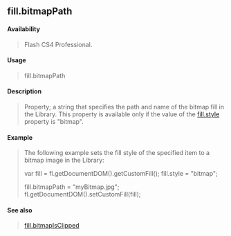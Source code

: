 ## fill.bitmapPath

#### Availability

> Flash CS4 Professional.

#### Usage

> fill.bitmapPath

#### Description

> Property; a string that specifies the path and name of the bitmap fill in the Library. This property is available only if the value of the [fill.style](#_bookmark423) property is "bitmap".

#### Example

> The following example sets the fill style of the specified item to a bitmap image in the Library:
>
> var fill = fl.getDocumentDOM().getCustomFill(); fill.style = "bitmap";
>
> fill.bitmapPath = "myBitmap.jpg"; fl.getDocumentDOM().setCustomFill(fill);

#### See also

> [fill.bitmapIsClipped](#_bookmark414)
